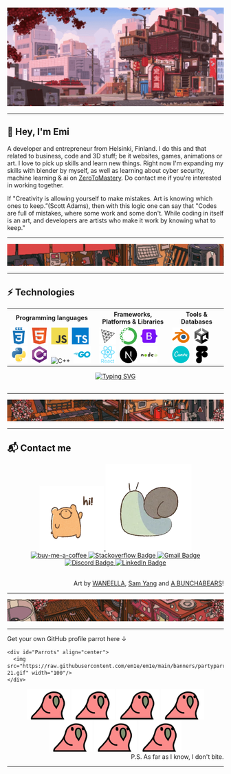 [![Main banner](https://github.com/em1e/em1e/blob/main/banners/Banner%20main%202.gif)](https://waneella.tumblr.com/)
***
## 📑 Hey, I'm Emi
A developer and entrepreneur from Helsinki, Finland. I do this and that related to business, code and 3D stuff; be it websites, games, animations or art. I love to pick up skills and learn new things. Right now I'm expanding my skills with blender by myself, as well as learning about cyber security, machine learning & ai on <a href="https://zerotomastery.io/courses/" target=”blank”>ZeroToMastery</a>. Do contact me if you're interested in working together.

If "Creativity is allowing yourself to make mistakes. Art is knowing which ones to keep.”(Scott Adams), then with this logic one can say that "Codes are full of mistakes, where some work and some don't. While coding in itself is an art, and developers are artists who make it work by knowing what to keep."
 
***
[![Small banner](https://github.com/em1e/em1e/blob/main/banners/Banner%20small.gif)](https://waneella.tumblr.com/)
***

## ⚡ Technologies

<div id="tech stuff" align="center">
  <table>
    <tr> <!--- Row 1 --->
      <th>Programming languages</th>
      <th>Frameworks, Platforms & Libraries</th>
      <th>Tools & Databases</th>
    </tr>
    <tr> <!--- Row 2 --->
      <td> <img src="https://github.com/devicons/devicon/blob/master/icons/css3/css3-plain-wordmark.svg"  title="CSS3" alt="CSS" width="40" height="40"/>&nbsp; <img src="https://github.com/devicons/devicon/blob/master/icons/html5/html5-original.svg" title="HTML5" alt="HTML" width="40" height="40"/>&nbsp; <img src="https://github.com/devicons/devicon/blob/master/icons/javascript/javascript-original.svg" title="JavaScript" alt="JavaScript" width="40" height="40"/>&nbsp; <img src="https://github.com/devicons/devicon/blob/master/icons/typescript/typescript-original.svg" title="typescript" alt="typescript" width="40" height="40"/>&nbsp; <img src="https://github.com/devicons/devicon/blob/master/icons/python/python-original.svg" title="Python" alt="Python" width="40" height="40"/>&nbsp; <img src="https://github.com/devicons/devicon/blob/master/icons/csharp/csharp-original.svg" title="C#" alt="C#" width="40" height="40"/>&nbsp; <img src="https://github.com/isocpp/logos/blob/master/cpp_logo.png" title="C++" alt="C++" width="40" height="40"/>&nbsp; <img src="https://github.com/devicons/devicon/blob/master/icons/go/go-original-wordmark.svg" title="Go" alt="Go" width="40" height="40"/>&nbsp; </td>
      <td> <img src="https://github.com/devicons/devicon/blob/master/icons/threejs/threejs-original.svg" title="Threejs" alt="Threejs" width="40" height="40"/>&nbsp; <img src="https://github.com/devicons/devicon/blob/master/icons/anaconda/anaconda-original.svg" title="anaconda" alt="anaconda" width="40" height="40"/>&nbsp; <img src="https://github.com/devicons/devicon/blob/master/icons/bootstrap/bootstrap-original.svg" title="bootsrap" alt="bootsrap" width="40" height="40"/>&nbsp; <img src="https://github.com/devicons/devicon/blob/master/icons/react/react-original-wordmark.svg" title="React" alt="React" width="40" height="40"/>&nbsp; <img src="https://github.com/devicons/devicon/blob/master/icons/nextjs/nextjs-original.svg" title="next.js" alt="next.js" width="40" height="40"/>&nbsp; <img src="https://github.com/devicons/devicon/blob/master/icons/nodejs/nodejs-original-wordmark.svg" title="NodeJS" alt="NodeJS" width="40" height="40"/>&nbsp; </td>
      <td> <img src="https://github.com/devicons/devicon/blob/master/icons/blender/blender-original.svg" title="blender" alt="dlender" width="40" height="40"/>&nbsp; <img src="https://github.com/devicons/devicon/blob/master/icons/unity/unity-original.svg" title="unity" alt="unity" width="40" height="40"/>&nbsp; <img src="https://github.com/devicons/devicon/blob/master/icons/canva/canva-original.svg" title="canva" alt="canva" width="40" height="40"/>&nbsp; <img src="https://github.com/devicons/devicon/blob/master/icons/figma/figma-plain.svg" title="figma" alt="figma" width="40" height="40"/>&nbsp;</td>
    </tr>
  </table> 
  
  <!--- Automatic orange text loop thingy --->
  <div id="orange text">
    <a href="https://git.io/typing-svg"><img src="https://readme-typing-svg.herokuapp.com?font=Fira+Code&pause=200&color=D2962B&multiline=true&width=700&height=155&lines=Here's+a+list+of+technical+stuff+I'm+familiar+with%2C+and;have+previous+experience+in%2C+e.g.+from+projects.+In+the;past+I've+done+many+projects%2C+out+of+which+the+biggest;ones+can+be+found+on+my+website.;.+.+.+.+.+.+.+.+.+.+.+.+.+.+.+.+.+.+.+.+.+.+.+.+.+.+.+.;Anyway%2C+thanks+for+checking+out+my+profile+%09%E2%99%A5" alt="Typing SVG" /></a><br></br>
  </div>
</div>

***
[![Small banner 2](https://github.com/em1e/em1e/blob/main/banners/Banner%20small%202.gif)](https://waneella.tumblr.com/)
***

## 📬 Contact me
<!--- Contact gifs <3 --->
<div id="bear & snail" align="center">
  <a href="https://abunchabears.uwu.ai/">
    <img src="https://github.com/em1e/em1e/blob/main/banners/giphy.gif" width="150"/> 
  </a>
  <a href="https://abunchabears.uwu.ai/">
    <img src="https://raw.githubusercontent.com/em1e/em1e/main/banners/200w.webp" width="200"/>
  </a>
</div>

<!--- Contact badges --->
<div id="contact badges" align="center"> 
  <a href="https://www.buymeacoffee.com/em1e">
    <img src="https://img.shields.io/badge/Buy%20Me%20a%20Coffee-ffdd00?style=for-the-badge&logo=buy-me-a-coffee&logoColor=black" alt="buy-me-a-coffee"/>
  </a>
  <a href="https://stackoverflow.com/u/20376119">
    <img src="https://img.shields.io/badge/-Stackoverflow-FE7A16?style=for-the-badge&logo=stack-overflow&logoColor=white" alt="Stackoverflow Badge"/>
  </a>
  <a href="mailto:emi.projects@outlook.com">
    <img src="https://img.shields.io/badge/Gmail-D14836?style=for-the-badge&logo=gmail&logoColor=white" alt="Gmail Badge"/>
  </a>
   <a href="https://www.discordapp.com/users/700341252880597095">
    <img src="https://img.shields.io/badge/Discord-%237289DA.svg?style=for-the-badge&logo=discord&logoColor=white" alt="Discord Badge"/>
  </a>
   <a href="https://www.linkedin.com/in/em1e/">
    <img src="https://img.shields.io/badge/linkedin-%230077B5.svg?style=for-the-badge&logo=linkedin&logoColor=white" alt="LinkedIn Badge"/>
  </a>     
</div>

<!--- Profile view count --->
<div id="profile-visits text" align="center">
  <img src="https://komarev.com/ghpvc/?username=em1e&style=flat-square&color=E1306C" alt=""/> 
</div>

<!--- Artists, right --->
<div id="artists text" align="right">
  <p>Art by <a href="https://waneella.tumblr.com/">WANEELLA</a>, <a href="https://www.instagram.com/samdoesarts/?hl=en">Sam Yang</a> and <a href="https://abunchabears.uwu.ai/">A BUNCHABEARS</a>!</p>     
</div>      

***
[![Small banner 3](https://github.com/em1e/em1e/blob/main/banners/Banner%20small%203.gif)](https://waneella.tumblr.com/)
***

Get your own GitHub profile parrot here ↓
<!--- Puts code on profile front as it is --->
~~~~
<div id="Parrots" align="center">
  <img src="https://raw.githubusercontent.com/em1e/em1e/main/banners/partyparrt-21.gif" width="100"/>
</div>
~~~~

<!--- Parrot gifs --->
<div id="Parrot gifs" align="center">
  <img src="https://raw.githubusercontent.com/em1e/em1e/main/banners/partyparrt-21.gif" width="100"/>
  <img src="https://raw.githubusercontent.com/em1e/em1e/main/banners/partyparrt-21.gif" width="100"/>
  <img src="https://raw.githubusercontent.com/em1e/em1e/main/banners/partyparrt-21.gif" width="100"/>
  <img src="https://raw.githubusercontent.com/em1e/em1e/main/banners/partyparrt-21.gif" width="100"/>
  <img src="https://raw.githubusercontent.com/em1e/em1e/main/banners/partyparrt-21.gif" width="100"/>
  <img src="https://raw.githubusercontent.com/em1e/em1e/main/banners/partyparrt-21.gif" width="100"/>
  <img src="https://raw.githubusercontent.com/em1e/em1e/main/banners/partyparrt-21.gif" width="100"/>
</div>

<div id="fuck you >:)" align="right">
  P.S. As far as I know, I don't bite. 
</div>
                            
***

<!--- !! Stuff I might use at some point. !!

!! LINKS !!
https://readme-typing-svg.herokuapp.com/demo/
https://www.sitepoint.com/github-profile-readme/
https://shields.io/
https://github.com/devicons/devicon/
https://github.com/Ileriayo/markdown-badges/blob/master/README.md
https://giphy.com/abunchabears


!! CUTE COMPUTER BEARS !!
<img src="https://raw.githubusercontent.com/em1e/em1e/main/banners/200w-1.webp" width="150"/><img src="https://raw.githubusercontent.com/em1e/em1e/main/banners/200w-1.webp" width="150"/><img src="https://raw.githubusercontent.com/em1e/em1e/main/banners/200w-1.webp" width="150"/><img src="https://raw.githubusercontent.com/em1e/em1e/main/banners/200w-1.webp" width="150"/><br></br>


!! BADGES THAT WORK ish, maybe, idk anymore !!
[![Stack Overflow](https://img.shields.io/badge/-Stackoverflow-FE7A16?style=for-the-badge&logo=stack-overflow&logoColor=white)](your-stackoverflow-URL)
[![youtube](https://img.shields.io/badge/YouTube-red?style=for-the-badge&logo=youtube&logoColor=white)](your-youtube-URL)
[![Gmail](https://img.shields.io/badge/Gmail-D14836?style=for-the-badge&logo=gmail&logoColor=white)](mailto:your-gmai.address)
[![Twitch](https://img.shields.io/badge/Twitch-%239146FF.svg?style=for-the-badge&logo=Twitch&logoColor=white)](your-twitch-URL)
[![Discord](https://img.shields.io/badge/Discord-%237289DA.svg?style=for-the-badge&logo=discord&logoColor=white)](your-discord-server-URL)
[![linkedin](https://img.shields.io/badge/LinkedIn-blue?style=for-the-badge&logo=linkedin&logoColor=white)](your-linkedin-URL)
[![twitter](https://img.shields.io/badge/Twitter-blue?style=for-the-badge&logo=twitter&logoColor=white)](your-twitter-URL)
<a href="your-instargam-URL">
    <img src="https://img.shields.io/badge/Instagram-%23E4405F.svg?style=for-the-badge&logo=Instagram&logoColor=white" alt="instagram Badge"/>
  </a>


!! OTHER? !!
[![Small banner 2](https://github.com/em1e/em1e/blob/main/banners/Banner%20small%202.gif)](https://waneella.tumblr.com/)
![Snake animation](https://github.com/em1e/em1e/blob/output/github-contribution-grid-snake.svg)


!! OLD TABLE, HARD TO MANAGE, just don't <3 !!
| Programming languages | Framework, Platforms & Libraries | Other |
| ------------------------------------- | ------------------------------------- | -------------------------------------|
| <img src="https://github.com/devicons/devicon/blob/master/icons/css3/css3-plain-wordmark.svg"  title="CSS3" alt="CSS" width="40" height="40"/>&nbsp; <img src="https://github.com/devicons/devicon/blob/master/icons/html5/html5-original.svg" title="HTML5" alt="HTML" width="40" height="40"/>&nbsp; <img src="https://github.com/devicons/devicon/blob/master/icons/javascript/javascript-original.svg" title="JavaScript" alt="JavaScript" width="40" height="40"/>&nbsp; <img src="https://github.com/devicons/devicon/blob/master/icons/python/python-original.svg" title="Python" alt="Python" width="40" height="40"/>&nbsp; <img src="https://github.com/devicons/devicon/blob/master/icons/java/java-original-wordmark.svg" title="Java" alt="Java" width="40" height="40"/>&nbsp; <img src="https://github.com/devicons/devicon/blob/master/icons/c/c-original.svg" title="c" alt="c" width="40" height="40"/>&nbsp; <img src="https://github.com/devicons/devicon/blob/master/icons/rust/rust-plain.svg" title="rust" alt="rust" width="40" height="40"/>&nbsp; <img src="https://github.com/devicons/devicon/blob/master/icons/go/go-original.svg" title="go" alt="go" width="40" height="40"/>&nbsp; <img src="https://github.com/devicons/devicon/blob/master/icons/php/php-original.svg" title="php" alt="php" width="40" height="40"/>&nbsp; <img src="https://github.com/devicons/devicon/blob/master/icons/typescript/typescript-original.svg" title="typescript" alt="typescript" width="40" height="40"/>&nbsp; <img src="https://github.com/devicons/devicon/blob/master/icons/solidity/solidity-original.svg" title="solidity" alt="solidity" width="40" height="40"/>&nbsp; <img src="https://github.com/devicons/devicon/blob/master/icons/ruby/ruby-original.svg" title="ruby" alt="ruby" width="40" height="40"/>&nbsp; <img src="https://github.com/devicons/devicon/blob/master/icons/r/r-original.svg" title="R" alt="R" width="40" height="40"/>&nbsp; | <img src="https://github.com/devicons/devicon/blob/master/icons/anaconda/anaconda-original.svg" title="anaconda" alt="anaconda" width="40" height="40"/>&nbsp; <img src="https://github.com/devicons/devicon/blob/master/icons/angularjs/angularjs-original.svg" title="angular.js" alt="angular.js" width="40" height="40"/>&nbsp; <img src="https://github.com/devicons/devicon/blob/master/icons/bootstrap/bootstrap-original.svg" title="bootsrap" alt="bootsrap" width="40" height="40"/>&nbsp; <img src="https://github.com/devicons/devicon/blob/master/icons/nodejs/nodejs-original.svg" title="node.js" alt="node.js" width="40" height="40"/>&nbsp; <img src="https://github.com/devicons/devicon/blob/master/icons/denojs/denojs-original.svg" title="deno.js" alt="deno.js" width="40" height="40"/>&nbsp; <img src="https://github.com/devicons/devicon/blob/master/icons/nextjs/nextjs-original.svg" title="next.js" alt="next.js" width="40" height="40"/>&nbsp; <img src="https://github.com/devicons/devicon/blob/master/icons/react/react-original-wordmark.svg" title="React" alt="React" width="40" height="40"/>&nbsp; <img src="https://github.com/devicons/devicon/blob/master/icons/vuejs/vuejs-original.svg" title="vue.js" alt="vue.js" width="40" height="40"/>&nbsp; <img src="https://github.com/devicons/devicon/blob/master/icons/nodejs/nodejs-original-wordmark.svg" title="NodeJS" alt="NodeJS" width="40" height="40"/>&nbsp; | <img src="https://github.com/devicons/devicon/blob/master/icons/mysql/mysql-original.svg" title="mysql" alt="mysql" width="40" height="40"/>&nbsp; <img src="https://github.com/devicons/devicon/blob/master/icons/blender/blender-original.svg" title="blender" alt="dlender" width="40" height="40"/>&nbsp; <img src="https://github.com/devicons/devicon/blob/master/icons/canva/canva-original.svg" title="canva" alt="canva" width="40" height="40"/>&nbsp; <img src="https://github.com/devicons/devicon/blob/master/icons/figma/figma-plain.svg" title="figma" alt="figma" width="40" height="40"/>&nbsp; <img src="https://github.com/devicons/devicon/blob/master/icons/unity/unity-original.svg" title="unity" alt="unity" width="40" height="40"/>&nbsp; <img src="https://github.com/devicons/devicon/blob/master/icons/terraform/terraform-original.svg" title="name" alt="name" width="40" height="40"/>&nbsp; <img src="https://github.com/devicons/devicon/blob/master/icons/tensorflow/tensorflow-original.svg" title="tenserflow" alt="tenserflow" width="40" height="40"/>&nbsp; <img src="https://github.com/devicons/devicon/blob/master/icons/pytorch/pytorch-original.svg" title="pythorch" alt="pytorch" width="40" height="40"/>&nbsp; <img src="https://github.com/devicons/devicon/blob/master/icons/linux/linux-original.svg" title="linux" alt="linux" width="40" height="40"/>&nbsp; | 

!! OLD INTRO !!
A 19 yo developer and entrepreneur from Helsinki, Finland. I've made things from websites, desktop applications and small video games to 3D designs, -animations and music. I also have experience with SEO (search engine optimization) as well as leadership, team & project management. Though I might not be a senior dev just yet, I still love to pick up new skills and learn new things as I go at an incredible fast pace C:
--->
